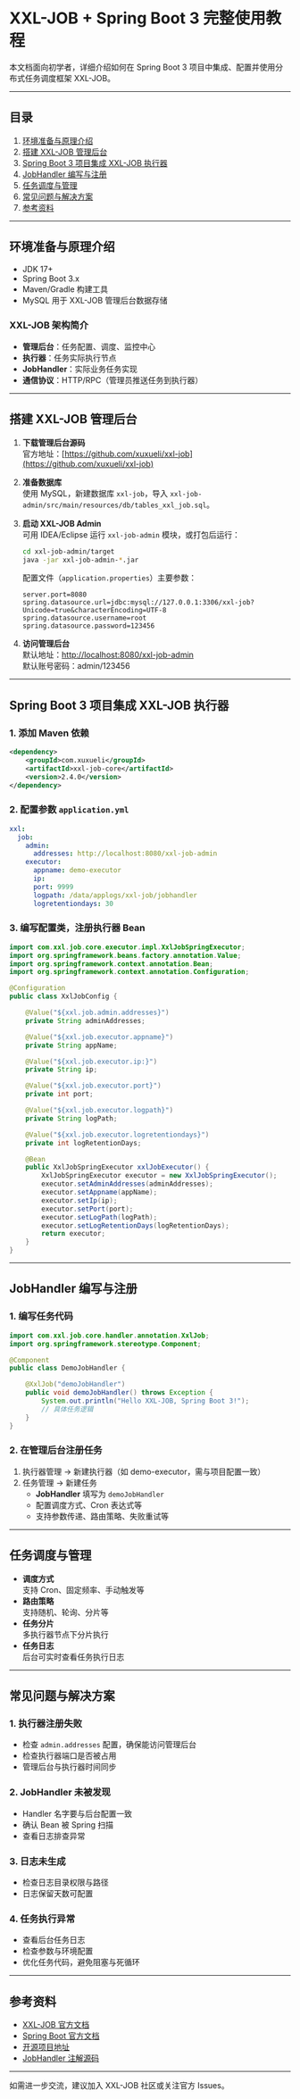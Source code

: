 # XXL-JOB + Spring Boot 3 完整使用教程

本文档面向初学者，详细介绍如何在 Spring Boot 3 项目中集成、配置并使用分布式任务调度框架 XXL-JOB。

---

## 目录

1. [环境准备与原理介绍](#环境准备与原理介绍)
2. [搭建 XXL-JOB 管理后台](#搭建-xxl-job-管理后台)
3. [Spring Boot 3 项目集成 XXL-JOB 执行器](#spring-boot-3-项目集成-xxl-job-执行器)
4. [JobHandler 编写与注册](#jobhandler-编写与注册)
5. [任务调度与管理](#任务调度与管理)
6. [常见问题与解决方案](#常见问题与解决方案)
7. [参考资料](#参考资料)

---

## 环境准备与原理介绍

- JDK 17+
- Spring Boot 3.x
- Maven/Gradle 构建工具
- MySQL 用于 XXL-JOB 管理后台数据存储

### XXL-JOB 架构简介

- **管理后台**：任务配置、调度、监控中心
- **执行器**：任务实际执行节点
- **JobHandler**：实际业务任务实现
- **通信协议**：HTTP/RPC（管理员推送任务到执行器）

---

## 搭建 XXL-JOB 管理后台

1. **下载管理后台源码**  
   官方地址：[https://github.com/xuxueli/xxl-job](https://github.com/xuxueli/xxl-job)

2. **准备数据库**  
   使用 MySQL，新建数据库 `xxl-job`，导入 `xxl-job-admin/src/main/resources/db/tables_xxl_job.sql`。

3. **启动 XXL-JOB Admin**  
   可用 IDEA/Eclipse 运行 `xxl-job-admin` 模块，或打包后运行：

   ```sh
   cd xxl-job-admin/target
   java -jar xxl-job-admin-*.jar
   ```

   配置文件（`application.properties`）主要参数：

   ```
   server.port=8080
   spring.datasource.url=jdbc:mysql://127.0.0.1:3306/xxl-job?Unicode=true&characterEncoding=UTF-8
   spring.datasource.username=root
   spring.datasource.password=123456
   ```

4. **访问管理后台**  
   默认地址：[http://localhost:8080/xxl-job-admin](http://localhost:8080/xxl-job-admin)  
   默认账号密码：admin/123456

---

## Spring Boot 3 项目集成 XXL-JOB 执行器

### 1. 添加 Maven 依赖

```xml
<dependency>
    <groupId>com.xuxueli</groupId>
    <artifactId>xxl-job-core</artifactId>
    <version>2.4.0</version>
</dependency>
```

### 2. 配置参数 `application.yml`

```yaml
xxl:
  job:
    admin:
      addresses: http://localhost:8080/xxl-job-admin
    executor:
      appname: demo-executor
      ip:
      port: 9999
      logpath: /data/applogs/xxl-job/jobhandler
      logretentiondays: 30
```

### 3. 编写配置类，注册执行器 Bean

```java
import com.xxl.job.core.executor.impl.XxlJobSpringExecutor;
import org.springframework.beans.factory.annotation.Value;
import org.springframework.context.annotation.Bean;
import org.springframework.context.annotation.Configuration;

@Configuration
public class XxlJobConfig {

    @Value("${xxl.job.admin.addresses}")
    private String adminAddresses;

    @Value("${xxl.job.executor.appname}")
    private String appName;

    @Value("${xxl.job.executor.ip:}")
    private String ip;

    @Value("${xxl.job.executor.port}")
    private int port;

    @Value("${xxl.job.executor.logpath}")
    private String logPath;

    @Value("${xxl.job.executor.logretentiondays}")
    private int logRetentionDays;

    @Bean
    public XxlJobSpringExecutor xxlJobExecutor() {
        XxlJobSpringExecutor executor = new XxlJobSpringExecutor();
        executor.setAdminAddresses(adminAddresses);
        executor.setAppname(appName);
        executor.setIp(ip);
        executor.setPort(port);
        executor.setLogPath(logPath);
        executor.setLogRetentionDays(logRetentionDays);
        return executor;
    }
}
```

---

## JobHandler 编写与注册

### 1. 编写任务代码

```java
import com.xxl.job.core.handler.annotation.XxlJob;
import org.springframework.stereotype.Component;

@Component
public class DemoJobHandler {

    @XxlJob("demoJobHandler")
    public void demoJobHandler() throws Exception {
        System.out.println("Hello XXL-JOB, Spring Boot 3!");
        // 具体任务逻辑
    }
}
```

### 2. 在管理后台注册任务

1. 执行器管理 → 新建执行器（如 demo-executor，需与项目配置一致）
2. 任务管理 → 新建任务  
   - **JobHandler** 填写为 `demoJobHandler`
   - 配置调度方式、Cron 表达式等
   - 支持参数传递、路由策略、失败重试等

---

## 任务调度与管理

- **调度方式**  
  支持 Cron、固定频率、手动触发等
- **路由策略**  
  支持随机、轮询、分片等
- **任务分片**  
  多执行器节点下分片执行
- **任务日志**  
  后台可实时查看任务执行日志

---

## 常见问题与解决方案

### 1. 执行器注册失败

- 检查 `admin.addresses` 配置，确保能访问管理后台
- 检查执行器端口是否被占用
- 管理后台与执行器时间同步

### 2. JobHandler 未被发现

- Handler 名字要与后台配置一致
- 确认 Bean 被 Spring 扫描
- 查看日志排查异常

### 3. 日志未生成

- 检查日志目录权限与路径
- 日志保留天数可配置

### 4. 任务执行异常

- 查看后台任务日志
- 检查参数与环境配置
- 优化任务代码，避免阻塞与死循环

---

## 参考资料

- [XXL-JOB 官方文档](https://www.xuxueli.com/xxl-job/)
- [Spring Boot 官方文档](https://spring.io/projects/spring-boot)
- [开源项目地址](https://github.com/xuxueli/xxl-job)
- [JobHandler 注解源码](https://github.com/xuxueli/xxl-job/blob/master/xxl-job-core/src/main/java/com/xxl/job/core/handler/annotation/XxlJob.java)

---

如需进一步交流，建议加入 XXL-JOB 社区或关注官方 Issues。